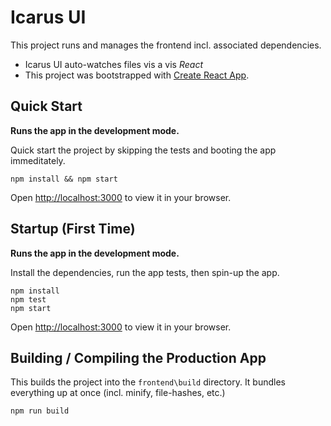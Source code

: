 # Icarus UI

This project runs and manages the frontend incl. associated dependencies.

* Icarus UI auto-watches files vis a vis *React*
* This project was bootstrapped with [Create React App](https://github.com/facebook/create-react-app).

## Quick Start

**Runs the app in the development mode.**

Quick start the project by skipping the tests and booting the app immeditately.

```
npm install && npm start
```

Open [http://localhost:3000](http://localhost:3000) to view it in your browser.


## Startup (First Time)

**Runs the app in the development mode.**

Install the dependencies, run the app tests, then spin-up the app.

```
npm install
npm test
npm start
```

Open [http://localhost:3000](http://localhost:3000) to view it in your browser.

## Building / Compiling the Production App

This builds the project into the `frontend\build` directory. It bundles everything up at once (incl. minify, file-hashes, etc.)

```
npm run build
```
